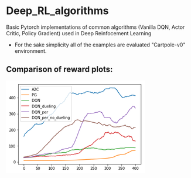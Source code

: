 # Deep_RL_algorithms

Basic Pytorch implementations of common algorithms (Vanilla DQN, Actor Critic, Policy Gradient) used in Deep Reinfocement Learning
* For the sake simplicity all of the examples are evaluated "Cartpole-v0" environment.
## Comparison of reward plots:
![alt text](colab_run_results.png)
